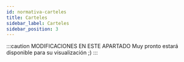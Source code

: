 ```yaml
---
id: normativa-carteles
title: Carteles
sidebar_label: Carteles
sidebar_position: 3
---
```


:::caution MODIFICACIONES EN ESTE APARTADO
Muy pronto estará disponible para su visualización ;)
:::